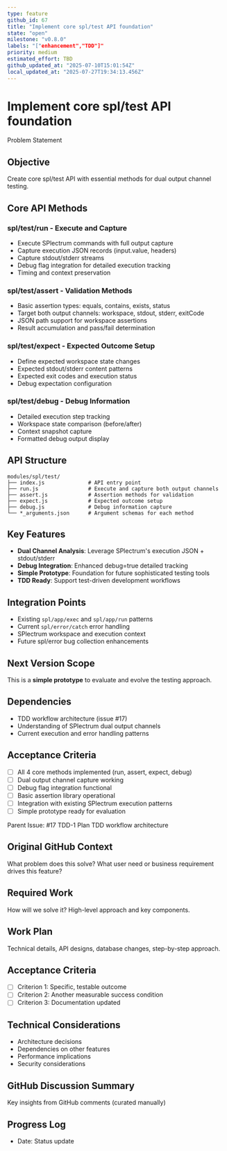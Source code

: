 ```yaml
---
type: feature
github_id: 67
title: "Implement core spl/test API foundation"
state: "open"
milestone: "v0.8.0"
labels: "["enhancement","TDD"]"
priority: medium
estimated_effort: TBD
github_updated_at: "2025-07-10T15:01:54Z"
local_updated_at: "2025-07-27T19:34:13.456Z"
---
```


# Implement core spl/test API foundation

Problem Statement
## Objective
Create core spl/test API with essential methods for dual output channel testing.

## Core API Methods

### **spl/test/run** - Execute and Capture
- Execute SPlectrum commands with full output capture
- Capture execution JSON records (input.value, headers) 
- Capture stdout/stderr streams
- Debug flag integration for detailed execution tracking
- Timing and context preservation

### **spl/test/assert** - Validation Methods  
- Basic assertion types: equals, contains, exists, status
- Target both output channels: workspace, stdout, stderr, exitCode
- JSON path support for workspace assertions
- Result accumulation and pass/fail determination

### **spl/test/expect** - Expected Outcome Setup
- Define expected workspace state changes
- Expected stdout/stderr content patterns
- Expected exit codes and execution status
- Debug expectation configuration

### **spl/test/debug** - Debug Information
- Detailed execution step tracking
- Workspace state comparison (before/after)
- Context snapshot capture
- Formatted debug output display

## API Structure
```
modules/spl/test/
├── index.js              # API entry point
├── run.js                # Execute and capture both output channels
├── assert.js             # Assertion methods for validation  
├── expect.js             # Expected outcome setup
├── debug.js              # Debug information capture
└── *_arguments.json      # Argument schemas for each method
```

## Key Features
- **Dual Channel Analysis**: Leverage SPlectrum's execution JSON + stdout/stderr
- **Debug Integration**: Enhanced debug=true detailed tracking
- **Simple Prototype**: Foundation for future sophisticated testing tools
- **TDD Ready**: Support test-driven development workflows

## Integration Points
- Existing `spl/app/exec` and `spl/app/run` patterns
- Current `spl/error/catch` error handling
- SPlectrum workspace and execution context
- Future spl/error bug collection enhancements

## Next Version Scope
This is a **simple prototype** to evaluate and evolve the testing approach.

## Dependencies
- TDD workflow architecture (issue #17)
- Understanding of SPlectrum dual output channels
- Current execution and error handling patterns

## Acceptance Criteria
- [ ] All 4 core methods implemented (run, assert, expect, debug)
- [ ] Dual output channel capture working
- [ ] Debug flag integration functional
- [ ] Basic assertion library operational
- [ ] Integration with existing SPlectrum execution patterns
- [ ] Simple prototype ready for evaluation

Parent Issue: #17 TDD-1 Plan TDD workflow architecture

## Original GitHub Context
What problem does this solve? What user need or business requirement drives this feature?

## Required Work
How will we solve it? High-level approach and key components.

## Work Plan
Technical details, API designs, database changes, step-by-step approach.

## Acceptance Criteria
- [ ] Criterion 1: Specific, testable outcome
- [ ] Criterion 2: Another measurable success condition
- [ ] Criterion 3: Documentation updated

## Technical Considerations
- Architecture decisions
- Dependencies on other features
- Performance implications
- Security considerations

## GitHub Discussion Summary
Key insights from GitHub comments (curated manually)

## Progress Log
- Date: Status update
